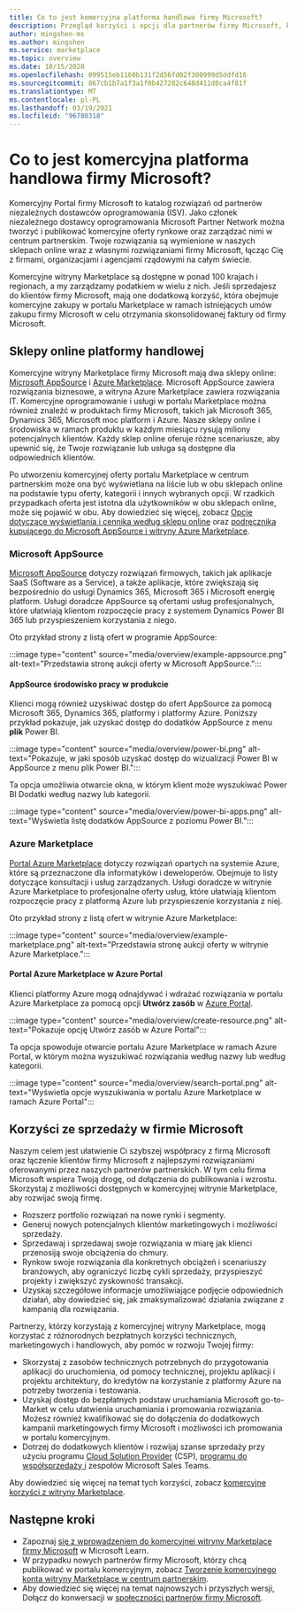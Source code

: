 ```yaml
---
title: Co to jest komercyjna platforma handlowa firmy Microsoft?
description: Przegląd korzyści i opcji dla partnerów firmy Microsoft, którzy tworzą listę rozwiązań na rynku komercyjnego firmy Microsoft.
author: mingshen-ms
ms.author: mingshen
ms.service: marketplace
ms.topic: overview
ms.date: 10/15/2020
ms.openlocfilehash: 099515eb1160b131f2d56fd02f300999d5ddfd16
ms.sourcegitcommit: 867cb1b7a1f3a1f0b427282c648d411d0ca4f81f
ms.translationtype: MT
ms.contentlocale: pl-PL
ms.lasthandoff: 03/19/2021
ms.locfileid: "96780318"
---
```

# <a name="what-is-the-microsoft-commercial-marketplace"></a>Co to jest komercyjna platforma handlowa firmy Microsoft?

Komercyjny Portal firmy Microsoft to katalog rozwiązań od partnerów niezależnych dostawców oprogramowania (ISV). Jako członek niezależnego dostawcy oprogramowania Microsoft Partner Network można tworzyć i publikować komercyjne oferty rynkowe oraz zarządzać nimi w centrum partnerskim. Twoje rozwiązania są wymienione w naszych sklepach online wraz z własnymi rozwiązaniami firmy Microsoft, łącząc Cię z firmami, organizacjami i agencjami rządowymi na całym świecie.

Komercyjne witryny Marketplace są dostępne w ponad 100 krajach i regionach, a my zarządzamy podatkiem w wielu z nich. Jeśli sprzedajesz do klientów firmy Microsoft, mają one dodatkową korzyść, która obejmuje komercyjne zakupy w portalu Marketplace w ramach istniejących umów zakupu firmy Microsoft w celu otrzymania skonsolidowanej faktury od firmy Microsoft.

## <a name="commercial-marketplace-online-stores"></a>Sklepy online platformy handlowej

Komercyjne witryny Marketplace firmy Microsoft mają dwa sklepy online: [Microsoft AppSource](https://appsource.microsoft.com/) i [Azure Marketplace](https://azuremarketplace.microsoft.com/). Microsoft AppSource zawiera rozwiązania biznesowe, a witryna Azure Marketplace zawiera rozwiązania IT. Komercyjne oprogramowanie i usługi w portalu Marketplace można również znaleźć w produktach firmy Microsoft, takich jak Microsoft 365, Dynamics 365, Microsoft moc platform i Azure. Nasze sklepy online i środowiska w ramach produktu w każdym miesiącu rysują miliony potencjalnych klientów. Każdy sklep online oferuje różne scenariusze, aby upewnić się, że Twoje rozwiązanie lub usługa są dostępne dla odpowiednich klientów.

Po utworzeniu komercyjnej oferty portalu Marketplace w centrum partnerskim może ona być wyświetlana na liście lub w obu sklepach online na podstawie typu oferty, kategorii i innych wybranych opcji. W rzadkich przypadkach oferta jest istotna dla użytkowników w obu sklepach online, może się pojawić w obu. Aby dowiedzieć się więcej, zobacz [Opcje dotyczące wyświetlania i cennika według sklepu online](determine-your-listing-type.md#listing-and-pricing-options-by-online-store) oraz [podręcznika kupującego do Microsoft AppSource i witryny Azure Marketplace](https://aka.ms/MarketplaceBuyerGuide).

### <a name="microsoft-appsource"></a>Microsoft AppSource

[Microsoft AppSource](https://appsource.microsoft.com/) dotyczy rozwiązań firmowych, takich jak aplikacje SaaS (Software as a Service), a także aplikacje, które zwiększają się bezpośrednio do usługi Dynamics 365, Microsoft 365 i Microsoft energię platform. Usługi doradcze AppSource są ofertami usług profesjonalnych, które ułatwiają klientom rozpoczęcie pracy z systemem Dynamics Power BI 365 lub przyspieszeniem korzystania z niego.

Oto przykład strony z listą ofert w programie AppSource:

:::image type="content" source="media/overview/example-appsource.png" alt-text="Przedstawia stronę aukcji oferty w Microsoft AppSource.":::

####  <a name="appsource-in-product-experience"></a>AppSource środowisko pracy w produkcie

Klienci mogą również uzyskiwać dostęp do ofert AppSource za pomocą Microsoft 365, Dynamics 365, platformy i platformy Azure. Poniższy przykład pokazuje, jak uzyskać dostęp do dodatków AppSource z menu **plik** Power BI.

:::image type="content" source="media/overview/power-bi.png" alt-text="Pokazuje, w jaki sposób uzyskać dostęp do wizualizacji Power BI w AppSource z menu plik Power BI."::: 

Ta opcja umożliwia otwarcie okna, w którym klient może wyszukiwać Power BI Dodatki według nazwy lub kategorii. 

:::image type="content" source="media/overview/power-bi-apps.png" alt-text="Wyświetla listę dodatków AppSource z poziomu Power BI."::: 

### <a name="azure-marketplace"></a>Azure Marketplace

[Portal Azure Marketplace](https://azuremarketplace.microsoft.com/) dotyczy rozwiązań opartych na systemie Azure, które są przeznaczone dla informatyków i deweloperów. Obejmuje to listy dotyczące konsultacji i usług zarządzanych. Usługi doradcze w witrynie Azure Marketplace to profesjonalne oferty usług, które ułatwiają klientom rozpoczęcie pracy z platformą Azure lub przyspieszenie korzystania z niej.

Oto przykład strony z listą ofert w witrynie Azure Marketplace:

:::image type="content" source="media/overview/example-marketplace.png" alt-text="Przedstawia stronę aukcji oferty w witrynie Azure Marketplace."::: 

#### <a name="azure-marketplace-in-the-azure-portal"></a>Portal Azure Marketplace w Azure Portal

Klienci platformy Azure mogą odnajdywać i wdrażać rozwiązania w portalu Azure Marketplace za pomocą opcji **Utwórz zasób** w [Azure Portal](https://portal.azure.com/).

:::image type="content" source="media/overview/create-resource.png" alt-text="Pokazuje opcję Utwórz zasób w Azure Portal"::: 

Ta opcja spowoduje otwarcie portalu Azure Marketplace w ramach Azure Portal, w którym można wyszukiwać rozwiązania według nazwy lub według kategorii.

:::image type="content" source="media/overview/search-portal.png" alt-text="Wyświetla opcje wyszukiwania w portalu Azure Marketplace w ramach Azure Portal"::: 

## <a name="benefits-of-selling-with-microsoft"></a>Korzyści ze sprzedaży w firmie Microsoft

Naszym celem jest ułatwienie Ci szybszej współpracy z firmą Microsoft oraz łączenie klientów firmy Microsoft z najlepszymi rozwiązaniami oferowanymi przez naszych partnerów partnerskich. W tym celu firma Microsoft wspiera Twoją drogę, od dołączenia do publikowania i wzrostu. Skorzystaj z możliwości dostępnych w komercyjnej witrynie Marketplace, aby rozwijać swoją firmę.

- Rozszerz portfolio rozwiązań na nowe rynki i segmenty.
- Generuj nowych potencjalnych klientów marketingowych i możliwości sprzedaży.
- Sprzedawaj i sprzedawaj swoje rozwiązania w miarę jak klienci przenosiją swoje obciążenia do chmury. 
- Rynkow swoje rozwiązania dla konkretnych obciążeń i scenariuszy branżowych, aby ograniczyć liczbę cykli sprzedaży, przyspieszyć projekty i zwiększyć zyskowność transakcji.
- Uzyskaj szczegółowe informacje umożliwiające podjęcie odpowiednich działań, aby dowiedzieć się, jak zmaksymalizować działania związane z kampanią dla rozwiązania.

Partnerzy, którzy korzystają z komercyjnej witryny Marketplace, mogą korzystać z różnorodnych bezpłatnych korzyści technicznych, marketingowych i handlowych, aby pomóc w rozwoju Twojej firmy:

- Skorzystaj z zasobów technicznych potrzebnych do przygotowania aplikacji do uruchomienia, od pomocy technicznej, projektu aplikacji i projektu architektury, do kredytów na korzystanie z platformy Azure na potrzeby tworzenia i testowania.
- Uzyskaj dostęp do bezpłatnych podstaw uruchamiania Microsoft go-to-Market w celu ułatwienia uruchamiania i promowania rozwiązania. Możesz również kwalifikować się do dołączenia do dodatkowych kampanii marketingowych firmy Microsoft i możliwości ich promowania w portalu komercyjnym.
- Dotrzej do dodatkowych klientów i rozwijaj szanse sprzedaży przy użyciu programu [Cloud Solution Provider](https://partner.microsoft.com/cloud-solution-provider) (CSP), [programu do współsprzedaży i](marketplace-co-sell.md) zespołów Microsoft Sales Teams.

Aby dowiedzieć się więcej na temat tych korzyści, zobacz [komercyjne korzyści z witryny Marketplace](gtm-your-marketplace-benefits.md).

## <a name="next-steps"></a>Następne kroki

- Zapoznaj [się z wprowadzeniem do komercyjnej witryny Marketplace firmy Microsoft](/learn/modules/intro-commercial-marketplace/) w Microsoft Learn.
- W przypadku nowych partnerów firmy Microsoft, którzy chcą publikować w portalu komercyjnym, zobacz [Tworzenie komercyjnego konta witryny Marketplace w centrum partnerskim](partner-center-portal/create-account.md).
- Aby dowiedzieć się więcej na temat najnowszych i przyszłych wersji, Dołącz do konwersacji w [społeczności partnerów firmy Microsoft](https://www.microsoftpartnercommunity.com/).
